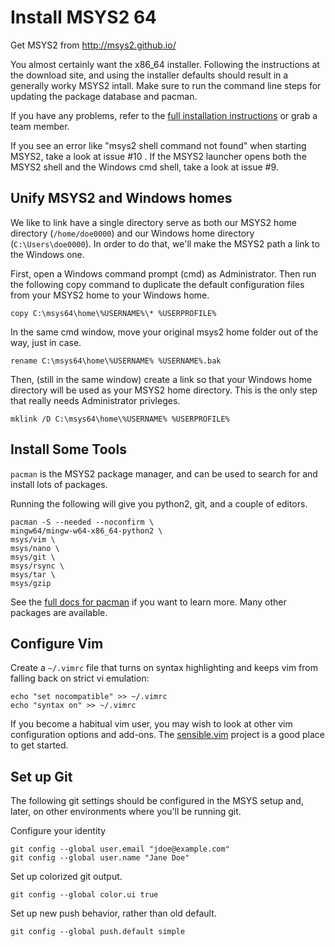 # Install MSYS2 64

Get MSYS2  from http://msys2.github.io/

You almost certainly want the x86_64 installer. Following the
instructions at the download site, and using the installer defaults
should result in a generally worky MSYS2 intall. Make sure to run the
command line steps for updating the package database and pacman.

If you have any problems, refer to the [full installation
instructions](https://sourceforge.net/p/msys2/wiki/MSYS2%20installation)
or grab a team member. 

If you see an error like "msys2 shell command not found" when starting MSYS2, 
take a look at issue #10 . If the MSYS2 launcher opens both the MSYS2 shell 
and the Windows cmd shell, take a look at issue #9. 

## Unify MSYS2 and Windows homes

We like to link have a single directory serve as both our MSYS2 home 
directory  (`/home/doe0000`) and our Windows home directory (`C:\Users\doe0000`). 
In order to do that, we'll make the MSYS2 path a link to the Windows one. 

First, open a Windows command prompt (cmd) as Administrator. Then
run the following copy command to duplicate the default configuration 
files from your MSYS2 home to your Windows home.

```
copy C:\msys64\home\%USERNAME%\* %USERPROFILE%
```

In the same cmd window, move your original msys2 home
folder out of the way, just in case.


```
rename C:\msys64\home\%USERNAME% %USERNAME%.bak
```

Then, (still in the same window) create a link so that your Windows
home directory will be used as your MSYS2 home directory. This is the 
only step that really needs Administrator privleges. 

```
mklink /D C:\msys64\home\%USERNAME% %USERPROFILE%
```

## Install Some Tools

`pacman` is the MSYS2 package manager, and can be used to search for and install lots of packages. 

Running the following will give you python2, git, and a couple of editors. 

```
pacman -S --needed --noconfirm \
mingw64/mingw-w64-x86_64-python2 \
msys/vim \
msys/nano \
msys/git \
msys/rsync \
msys/tar \
msys/gzip 
```

See the [full docs for pacman](https://wiki.archlinux.org/index.php/pacman) if you want to learn more.  Many other packages are available. 


## Configure Vim

Create a `~/.vimrc` file that turns on syntax highlighting and keeps vim from falling back on strict vi emulation: 

```
echo "set nocompatible" >> ~/.vimrc
echo "syntax on" >> ~/.vimrc
```

If you become a habitual vim user, you may wish to look at other vim configuration options and add-ons. The [sensible.vim](https://github.com/tpope/vim-sensible) project is a good place to get started.



## Set up Git

The following git settings should be configured in the MSYS setup and, later,  on other environments where you'll be running git. 

Configure your identity
```
git config --global user.email "jdoe@example.com"
git config --global user.name "Jane Doe"
```

Set up colorized git output. 
```
git config --global color.ui true
```

Set up new push behavior, rather than old default. 
```
git config --global push.default simple
```



